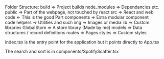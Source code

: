 Folder Structure:
    build => Project builds
    node_modules => Dependancies etc.
    public => Part of the webpage, not touched by react
    src => React and web code <- This is the good Part
        components => Extra modular component code
        helpers => Utilities and such
        img => Images or media
        lib => Custom libraries
            GlobalStore => A store library (Made by me)
        models => Data structures / record definitions
        routes => Pages
        styles => Custom styles

index.tsx is the entry point for the application but it points directly to App.tsx

The search and sort is in components/SpotifyScatter.tsx